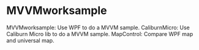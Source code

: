 # MVVMworksample
MVVMworksample: Use WPF to do a MVVM sample.
CaliburnMicro: Use Caliburn Micro lib to do a MVVM sample.
MapControl: Compare WPF map and universal map.
